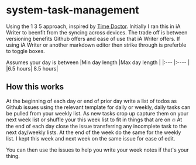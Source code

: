 # system-task-management
Using the 1 3 5 approach, inspired by [Time Doctor](https://www.timedoctor.com/blog/1-3-5-rule/). Initially I ran this in iA Writer to beenfit from the syncing across devices. The trade off is between versioning benefits Github offers and ease of use that iA Writer offers. If using iA Writer or another markdown editor then strike through is preferble to toggle boxes.

Assumes your day is between
|Min day length |Max day length  | 
|:--- |:---- |
|6.5 hours| 8.5 hours|

## How this works
At the beginning of each day or end of prior day write a list of todos as Github issues using the relevant template for daily or weekly, daily tasks can be pulled from your weekly list. As new tasks crop up capture them on your next week list or shuffle your this week list to fit in things that are on :fire: At the end of each day close the issue transferring any incomplete task to the next day/weekly lists. At the end of the week do the same for the weekly list. I kept this week and next week on the same issue for ease of edit. 

You can then use the issues to help you write your week notes if that's your thing. 
